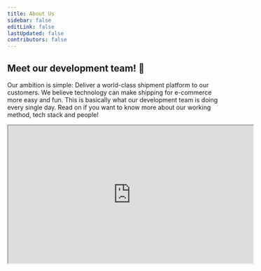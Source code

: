 ```yaml
---
title: About Us
sidebar: false
editLink: false
lastUpdated: false
contributors: false
---
```


## Meet our development team! :tada:

Our ambition is simple: Deliver a world-class shipment platform to our
customers. We believe technology can make shipping for e-commerce more easy and
fun. This is basically what our development team is doing every single day. Read
on if you want to know more about our working method, tech stack and people!

<Stack class="flex">
    <iframe 
        class="mx-auto rounded-xl"
        width="560" 
        height="315" 
        src="https://www.youtube.com/embed/Mayz5q9yyNI" 
        title="Wij zijn MyParcel" allowfullscreen />
</Stack>

## Tech Stack

In order to provide the best possible SaaS Platform, we need state-of-the-art
technologies. Our tech stack enables us to continuously build, test and release
new features.

<Stack class="py-12 lg:grid-cols-6 md:grid-cols-5 sm:grid-cols-4 grid-cols-3 items-center lg:gap-16 md:gap-12 gap-8">
    <MPImg src="/techstack/php.svg" alt="php logo" />
    <MPImg src="/techstack/laravel.svg" alt="laravel logo" />
    <MPImg src="/techstack/amazon-web-services.svg" alt="Amazon Web Services logo" />
    <MPImg src="/techstack/typescript.svg" alt="typescript logo" />
    <MPImg src="/techstack/javascript.svg" alt="javascript logo" />
    <MPImg src="/techstack/vue.svg" alt="Vue.js logo" />
</Stack>

We like to experiment with promising new technologies and working methods. Agile
methodologies are in our DNA and there's a lot to tell about our way of working.
We've gone the extra mile with programming out our AWS stack using the Cloud
Development Kit. We're currently running an experiment with Trunk Based
Development (with 100% test coverage :sparkles:). Our integration team is always
busy crafting the best delivery checkout experience. And we'll continue finding
out ways to improve...

## Team

### Manager

<Stack class="lg:grid-cols-3 sm:grid-cols-2 grid-cols-1">
    <TeamMember name="Frank" normal="/frank-normal.png" funny="/frank-fun.png" />
</Stack>

### Product owners

<Stack class="lg:grid-cols-3 sm:grid-cols-2 grid-cols-1">
    <TeamMember name="Richard" normal="/2019/10/myparcel-development-team-richard-2.jpg" funny="/2019/10/myparcel-development-team-richard-1.jpg" />
    <TeamMember name="Mitchell" normal="/2020/11/mtichell-bokhove-normal.jpg" funny="/2020/11/mtichell-bokhove-fun.jpg" />
    <TeamMember name="Peter" normal="/2019/10/myparcel-development-team-peter-2.jpg" funny="/2019/10/myparcel-development-team-peter-1.jpg" />
    <TeamMember name="Christiaan" normal="/christiaan-normal.png" funny="/christiaan-fun.png" />
</Stack>

### IT-Support

<Stack class="lg:grid-cols-3 sm:grid-cols-2 grid-cols-1">
    <TeamMember name="Bastiaan" normal="/bastiaan-normal.png" funny="/bastiaan-fun.png" />
    <TeamMember name="Barry" normal="/barry-van-weldam-normal.jpeg" funny="/barry-van-weldam-fun.jpeg" />
    <TeamMember name="Kwame" normal="/man-versie-1-normaal.png" funny="/man-met-hoed.png" />
    <TeamMember name="Jochem" normal="/man-versie-2-normaal.png" funny="/man-versie-2-hover-versie-1.png" />
    <TeamMember name="Yoran" normal="/yoran-normal.png" funny="/yoran-fun.png" />
    <TeamMember name="Tim" normal="/man-versie-3-normaal.png" funny="/man-versie-1-hover-versie-1.png" />
    <TeamMember name="Richard" normal="/2019/10/myparcel-development-team-richard-2.jpg" funny="/2019/10/myparcel-development-team-richard-1.jpg" />
</Stack>

### Frontend

<Stack class="lg:grid-cols-3 sm:grid-cols-2 grid-cols-1">
    <TeamMember name="Alex" normal="/2019/10/myparcel-development-team-alex-2.jpg" funny="/2019/10/myparcel-development-team-alex-1.jpg" />
    <TeamMember name="Maarten" normal="/maarten-knijnenberg-normal.jpg" funny="/maarten-knijnenberg-fun.jpg" />
    <TeamMember name="Remco" normal="/remco-horters-normal.jpg" funny="/remco-horters-fun.jpg" />
    <TeamMember name="Fleur" normal="/fleur-normal.png" funny="/fleur-fun.png" />
    <TeamMember name="Tim" normal="/tim-normal.png" funny="/tim-fun.png" />
    <TeamMember name="Guido" normal="/guido-normal.png" funny="/guido-fun.png" />
    <TeamMember name="Vincent" normal="/vincent-normal.png" funny="/vincent-fun.png" />
    <TeamMember name="Jos" normal="/2019/10/myparcel-development-team-jos-2.jpg" funny="/2019/10/myparcel-development-team-jos-1.jpg" />
    <TeamMember name="Mitchell" normal="/2020/11/mtichell-bokhove-normal.jpg" funny="/2020/11/mtichell-bokhove-fun.jpg" />
</Stack>

### Integrations

<Stack class="lg:grid-cols-3 sm:grid-cols-2 grid-cols-1">
    <TeamMember name="Edie" normal="/edie-normal.png" funny="/edie-fun.png" />
    <TeamMember name="Joeri" normal="/joeri-van-veen-normal.jpg" funny="/joeri-van-veen-fun.jpg" />
    <TeamMember name="Cher" normal="/Cher-normal.png" funny="/Cher-fun.png" />
    <TeamMember name="Freek" normal="/man-versie-2-normaal.png" funny="/man-versie-2-hover-versie-1.png" />
    <TeamMember name="Florian" normal="/man-versie-1-normaal.png" funny="/man-versie-1-hover-versie-1.png" />
    <TeamMember name="Richard" normal="/2019/10/myparcel-development-team-richard-2.jpg" funny="/2019/10/myparcel-development-team-richard-1.jpg" />
</Stack>

### API

<Stack class="lg:grid-cols-3 sm:grid-cols-2 grid-cols-1">
    <TeamMember name="Lester" normal="/Lester-normal.png" funny="/Lester-fun.png" />
    <TeamMember name="Jan-Willem" normal="/2019/10/myparcel-development-team-jan-willem-2.jpg" funny="/2019/10/myparcel-development-team-jan-willem-1.jpg" />
    <TeamMember name="Joost" normal="/2020/11/joost-florijn-normal.jpg" funny="/2020/11/joost-florijn-fun.jpg" />
    <TeamMember name="Rick" normal="/rick-normal.png" funny="/rick-fun.png" />
    <TeamMember name="Bert-Jan" normal="/bertjan-normal.png" funny="/bertjan-fun.png" />
    <TeamMember name="Hergen" normal="/hergen-normal.png" funny="/hergen-fun.png" />
    <TeamMember name="Bas" normal="/bas-normal.png" funny="/bas-fun.png" />
    <TeamMember name="Leander" normal="/Leander-normal.png" funny="/Leander-fun.png" />
    <TeamMember name="Teun" normal="/man-versie-1-normaal.png" funny="/man-versie-1-hover-versie-2.png" />
    <TeamMember name="Peter" normal="/2019/10/myparcel-development-team-peter-2.jpg" funny="/2019/10/myparcel-development-team-peter-1.jpg" />
</Stack>

### DevOps

<Stack class="lg:grid-cols-3 sm:grid-cols-2 grid-cols-1">
    <TeamMember name="Alwin" normal="/2019/10/myparcel-development-team-alwin-2.jpg" funny="/2019/10/myparcel-development-team-alwin-1.jpg" />
    <TeamMember name="Remco" normal="/remco-normal.png" funny="/remco-fun.png" />
    <TeamMember name="Christiaan" normal="/christiaan-normal.png" funny="/christiaan-fun.png" />
</Stack>

## Join us

We are a fast-paced, fast-growing company and therefore (almost) always looking
for new talent. Feel free to meet us! You can find our job openings over
here. [Vacancies](https://www.myparcel.nl/vacature/development/)

::: tip
Using our API or SDK? Got some questions or
tips? [Reach out to us on Slack!](https://join.slack.com/t/myparcel-dev/shared_invite/enQtNDkyNTg3NzA1MjM4LWQ5MWE5MTQ3MDg4YjU5NzdjYjk0OTY1ZDJiYjU5YzJjNzk3Yzk3NGY0OWFkZDU4MDYwZDEyZDlhZTgzOWM1MjI)
:::
